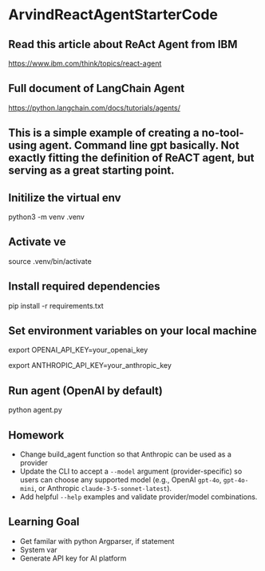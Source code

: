 # ArvindReactAgentStarterCode
## Read this article about ReAct Agent from IBM
https://www.ibm.com/think/topics/react-agent
## Full document of LangChain Agent
https://python.langchain.com/docs/tutorials/agents/

## This is a simple example of creating a no-tool-using agent. Command line gpt basically. Not exactly fitting the definition of ReACT agent, but serving as a great starting point.

## Initilize the virtual env

python3 -m venv .venv

## Activate ve
source .venv/bin/activate

## Install required dependencies
pip install -r requirements.txt

## Set environment variables on your local machine

export OPENAI_API_KEY=your_openai_key

export ANTHROPIC_API_KEY=your_anthropic_key

## Run agent (OpenAI by default)
python agent.py

## Homework

- Change build_agent function so that Anthropic can be used as a provider
- Update the CLI to accept a `--model` argument (provider-specific) so users can choose any supported model (e.g., OpenAI `gpt-4o`, `gpt-4o-mini`, or Anthropic `claude-3-5-sonnet-latest`).
- Add helpful `--help` examples and validate provider/model combinations.

## Learning Goal
- Get familar with python Argparser, if statement
- System var
- Generate API key for AI platform

